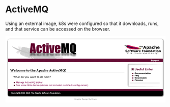 # ActiveMQ 

Using an external image, k8s were configured so that it downloads, runs, and that service can be accessed on the browser. 

<img src="./first-hands-on.png">

